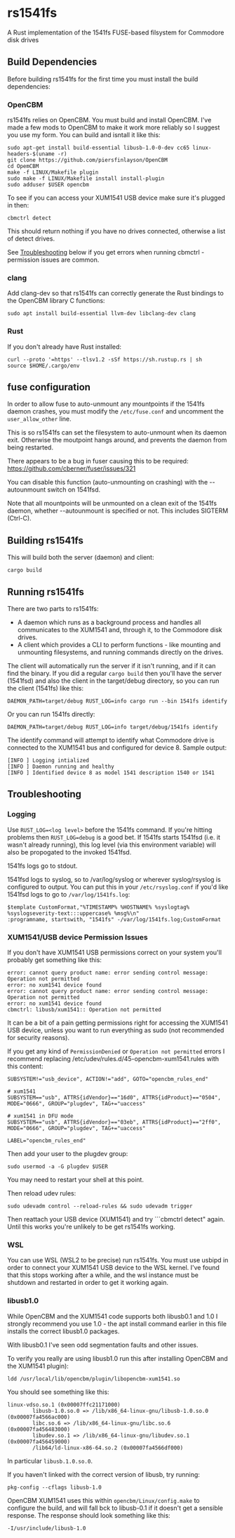 # rs1541fs

A Rust implementation of the 1541fs FUSE-based filsystem for Commodore disk drives

## Build Dependencies

Before building rs1541fs for the first time you must install the build dependencies:

### OpenCBM

rs1541fs relies on OpenCBM.  You must build and install OpenCBM.  I've made a few mods to OpenCBM to make it work more reliably so I suggest you use my form.  You can build and isntall it like this:

```
sudo apt-get install build-essential libusb-1.0-0-dev cc65 linux-headers-$(uname -r)
git clone https://github.com/piersfinlayson/OpenCBM
cd OpemCBM
make -f LINUX/Makefile plugin
sudo make -f LINUX/Makefile install install-plugin
sudo adduser $USER opencbm
```

To see if you can access your XUM1541 USB device make sure it's plugged in then:

```
cbmctrl detect
```

This should return nothing if you have no drives connected, otherwise a list of detect drives.

See [Troubleshooting](#troubleshooting) below if you get errors when running cbmctrl - permission issues are common.

### clang

Add clang-dev so that rs1541fs can correctly generate the Rust bindings to the OpenCBM library C functions:
```
sudo apt install build-essential llvm-dev libclang-dev clang
```

### Rust

If you don't already have Rust installed:
```
curl --proto '=https' --tlsv1.2 -sSf https://sh.rustup.rs | sh
source $HOME/.cargo/env
```

## fuse configuration

In order to allow fuse to auto-unmount any mountpoints if the 1541fs daemon crashes, you must modify the ```/etc/fuse.conf``` and uncomment the  ```user_allow_other``` line.

This is so rs1541fs can set the filesystem to auto-unmount when its daemon exit.  Otherwise the moutpoint hangs around, and prevents the daemon from being restarted.

There appears to be a bug in fuser causing this to be required: https://github.com/cberner/fuser/issues/321

You can disable this function (auto-unmounting on crashing) with the --autounmount switch on 1541fsd.

Note that all mountpoints will be unmounted on a clean exit of the 1541fs daemon, whether --autounmount is specified or not.  This includes SIGTERM (Ctrl-C).

## Building rs1541fs

This will build both the server (daemon) and client:

```
cargo build
```

## Running rs1541fs

There are two parts to rs1541fs:
* A daemon which runs as a background process and handles all communicates to the XUM1541 and, through it, to the Commodore disk drives.
* A client which provides a CLI to perform functions - like mounting and unmounting filesystems, and running commands directly on the drives.

The client will automatically run the server if it isn't running, and if it can find the binary.  If you did a regular ```cargo build``` then you'll have the server (1541fsd) and also the client in the target/debug directory, so you can run the client (1541fs) like this:

```
DAEMON_PATH=target/debug RUST_LOG=info cargo run --bin 1541fs identify
```

Or you can run 1541fs directly:

```
DAEMON_PATH=target/debug RUST_LOG=info target/debug/1541fs identify
```

The identify command will attempt to identify what Commodore drive is connected to the XUM1541 bus and configured for device 8.  Sample output:

```
[INFO ] Logging intialized
[INFO ] Daemon running and healthy
[INFO ] Identified device 8 as model 1541 description 1540 or 1541
```

## Troubleshooting

### Logging

Use ```RUST_LOG=<log level>``` before the 1541fs command.  If you're hitting problems then ```RUST_LOG=debug``` is a good bet.  If 1541fs starts 1541fsd (i.e. it wasn't already running), this log level (via this environment variable) will also be propogated to the invoked 1541fsd.

1541fs logs go to stdout.

1541fsd logs to syslog, so to /var/log/syslog or wherever syslog/rsyslog is configured to output.  You can put this in your ```/etc/rsyslog.conf``` if you'd like 1541fsd logs to go to ```/var/log/1541fs.log```:

```
$template CustomFormat,"%TIMESTAMP% %HOSTNAME% %syslogtag% %syslogseverity-text:::uppercase% %msg%\n"
:programname, startswith, "1541fs" -/var/log/1541fs.log;CustomFormat
```

### XUM1541/USB device Permission Issues

If you don't have XUM1541 USB permissions correct on your system you'll probably get something like this:

```
error: cannot query product name: error sending control message: Operation not permitted
error: no xum1541 device found
error: cannot query product name: error sending control message: Operation not permitted
error: no xum1541 device found
cbmctrl: libusb/xum1541:: Operation not permitted
```

It can be a bit of a pain getting permissions right for accessing the XUM1541 USB device, unless you want to run everything as sudo (not recommended for security reasons).

If you get any kind of ```PermissionDenied``` or ```Operation not permitted``` errors I recommend replacing /etc/udev/rules.d/45-opencbm-xum1541.rules with this content:

```
SUBSYSTEM!="usb_device", ACTION!="add", GOTO="opencbm_rules_end"

# xum1541
SUBSYSTEM=="usb", ATTRS{idVendor}=="16d0", ATTRS{idProduct}=="0504", MODE="0666", GROUP="plugdev", TAG+="uaccess"

# xum1541 in DFU mode
SUBSYSTEM=="usb", ATTRS{idVendor}=="03eb", ATTRS{idProduct}=="2ff0", MODE="0666", GROUP="plugdev", TAG+="uaccess"

LABEL="opencbm_rules_end"
```

Then add your user to the plugdev group:

```
sudo usermod -a -G plugdev $USER
```

You may need to restart your shell at this point.

Then reload udev rules:

```
sudo udevadm control --reload-rules && sudo udevadm trigger
```

Then reattach your USB device (XUM1541) and try ```cbmctrl detect" again.  Until this works you're unlikely to be get rs1541fs working.

### WSL

You can use WSL (WSL2 to be precise) run rs1541fs.  You must use usbipd in order to connect your XUM1541 USB device to the WSL kernel.  I've found that this stops working after a while, and the wsl instance must be shutdown and restarted in order to get it working again.

### libusb1.0

While OpenCBM and the XUM1541 code supports both libusb0.1 and 1.0 I strongly recommend you use 1.0 - the apt install command earlier in this file installs the correct libusb1.0 packages.

With libusb0.1 I've seen odd segmentation faults and other issues.

To verify you really are using libusb1.0 run this after installing OpenCBM and the XUM1541 plugin):

```
ldd /usr/local/lib/opencbm/plugin/libopencbm-xum1541.so
```

You should see something like this:

```
linux-vdso.so.1 (0x00007ffc21171000)
        libusb-1.0.so.0 => /lib/x86_64-linux-gnu/libusb-1.0.so.0 (0x00007fa4566ac000)
        libc.so.6 => /lib/x86_64-linux-gnu/libc.so.6 (0x00007fa456483000)
        libudev.so.1 => /lib/x86_64-linux-gnu/libudev.so.1 (0x00007fa456459000)
        /lib64/ld-linux-x86-64.so.2 (0x00007fa4566df000)
```

In particular ```libusb.1.0.so.0```.

If you haven't linked with the correct version of libusb, try running:

```
pkg-config --cflags libusb-1.0
```

OpenCBM XUM1541 uses this within ```opencbm/Linux/config.make``` to configure the build, and will fall bck to libusb-0.1 if it doesn't get a sensible response.  The response should look something like this:

```
-I/usr/include/libusb-1.0
```